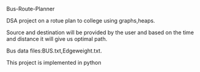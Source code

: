 Bus-Route-Planner


DSA project on a rotue plan to college using graphs,heaps.


Source and destination will be provided by the user and based on the time and distance it will give us optimal path.


Bus data files:BUS.txt,Edgeweight.txt.


This project is implemented in python

